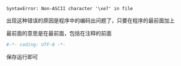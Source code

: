 
`SyntaxError: Non-ASCII character '\xe7' in file  `

出现这种错误的原因是程序中的编码出问题了，只要在程序的最前面加上

最前面的意思是在最前面，包括在注释的前面


```python
#-*- coding: UTF-8 -*-   
```

保存运行即可